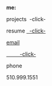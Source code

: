 **me:**

projects
 &nbsp;-click-

resume
<a href="test.docx" download> &nbsp;  -click-
 
email

<a href="mailto:bharat_nair@hotmail.com"> &nbsp; &nbsp; &nbsp; &nbsp; &nbsp;-click-</a><br>


phone

510.999.1551


